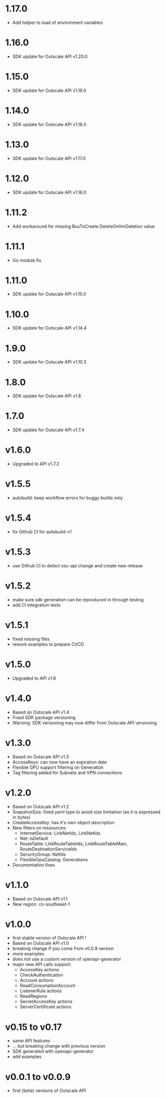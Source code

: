 # 1.17.0

 - Add helper to load of environment variables

# 1.16.0

 - SDK update for Outscale API v1.20.0

# 1.15.0

 - SDK update for Outscale API v1.19.0

# 1.14.0

 - SDK update for Outscale API v1.18.0

# 1.13.0

 - SDK update for Outscale API v1.17.0

# 1.12.0

- SDK update for Outscale API v1.16.0

# 1.11.2

 - Add workaround for missing BsuToCreate.DeleteOnVmDeletion value

# 1.11.1

 - Go module fix

# 1.11.0

 - SDK update for Outscale API v1.15.0

# 1.10.0

- SDK update for Outscale API v1.14.4

# 1.9.0

 - SDK update for Outscale API v1.10.3

# 1.8.0

 - SDK update for Outscale API v1.8

# 1.7.0

 - SDK update for Outscale API v1.7.4

# v1.6.0

- Upgraded to API v1.7.2

# v1.5.5

- autobuild: keep workflow errors for buggy builds only

# v1.5.4

- fix Github CI for autobuild-v1

# v1.5.3

- use Github CI to detect osc-api change and create new release

# v1.5.2

- make sure sdk generation can be reproduced in through testing
- add CI integration tests

# v1.5.1

- fixed missing files
- rework examples to prepare CI/CD

# v1.5.0

- Upgraded to API v1.6

# v1.4.0

- Based on Outscale API v1.4
- Fixed SDK package versioning
- Warning: SDK versioning may now differ from Outscale API versioning

# v1.3.0

- Based on Outscale API v1.3
- AccessKeys: can now have an expiration date
- Flexible GPU support filtering on Generation
- Tag filtering added for Subnets and VPN connections

# v1.2.0

- Based on Outscale API v1.2
- SnapshotSize: fixed yaml type to avoid size limitation (as it is expressed in bytes)
- CreateAccessKey: has it's own object description
- New filters on ressources:
  - InternetService: LinkNetIds, LinkNetIds
  - Net: IsDefault
  - RouteTable: LinkRouteTableIds, LinkRouteTableMain, RouteDestinationServiceIds
  - SecurityGroup: NetIds
  - FlexibleGpuCatalog: Generations
- Documentation fixes

# v1.1.0

- Based on Outscale API v1.1
- New region: cn-southeast-1

# v1.0.0

- first stable version of Outscale API !
- Based on Outscale API v1.0
- breaking change if you come from v0.0.9 version
- more examples
- does not use a custom version of openapi-generator
- major new API calls support:
  - AccessKey actions
  - CheckAuthentication
  - Account actions
  - ReadConsumptionAccount
  - ListenerRule actions
  - ReadRegions
  - SecretAccessKey actions
  - ServerCertificate actions

# v0.15 to v0.17

- same API features
- ... but breaking change with previous version
- SDK generated with openapi-generator
- add examples


# v0.0.1 to v0.0.9

- first (beta) versions of Outscale API
